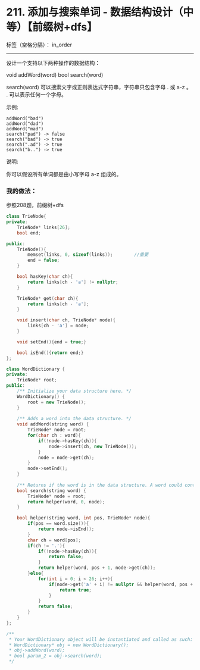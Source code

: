 ﻿# 211. 添加与搜索单词 - 数据结构设计（中等）【前缀树+dfs】

标签（空格分隔）： in_order

---
设计一个支持以下两种操作的数据结构：

void addWord(word)
bool search(word)

search(word) 可以搜索文字或正则表达式字符串，字符串只包含字母 . 或 a-z 。 . 可以表示任何一个字母。

示例:

    addWord("bad")
    addWord("dad")
    addWord("mad")
    search("pad") -> false
    search("bad") -> true
    search(".ad") -> true
    search("b..") -> true

说明:

你可以假设所有单词都是由小写字母 a-z 组成的。


### 我的做法：  
参照208题，前缀树+dfs
```c++
class TrieNode{
private:
    TrieNode* links[26];
    bool end;

public:
    TrieNode(){
        memset(links, 0, sizeof(links));        //重要
        end = false;
    }

    bool hasKey(char ch){
        return links[ch - 'a'] != nullptr;
    }

    TrieNode* get(char ch){
        return links[ch - 'a'];
    }

    void insert(char ch, TrieNode* node){
        links[ch - 'a'] = node;
    }

    void setEnd(){end = true;}

    bool isEnd(){return end;}
};

class WordDictionary {
private:
    TrieNode* root;
public:
    /** Initialize your data structure here. */
    WordDictionary() {
        root = new TrieNode();
    }
    
    /** Adds a word into the data structure. */
    void addWord(string word) {
        TrieNode* node = root;
        for(char ch : word){
            if(!node->hasKey(ch)){
                node->insert(ch, new TrieNode());
            }
            node = node->get(ch);
        }
        node->setEnd();
    }
    
    /** Returns if the word is in the data structure. A word could contain the dot character '.' to represent any one letter. */
    bool search(string word) {
        TrieNode* node = root;
        return helper(word, 0, node);
    }

    bool helper(string word, int pos, TrieNode* node){
        if(pos == word.size()){
            return node->isEnd();
        }
        char ch = word[pos];
        if(ch != '.'){
            if(!node->hasKey(ch)){
                return false;
            }
            return helper(word, pos + 1, node->get(ch));
        }else{
            for(int i = 0; i < 26; i++){
                if(node->get('a' + i) != nullptr && helper(word, pos + 1, node->get('a' + i)) == true){
                    return true;
                }
            }
            return false;
        }
    }
};

/**
 * Your WordDictionary object will be instantiated and called as such:
 * WordDictionary* obj = new WordDictionary();
 * obj->addWord(word);
 * bool param_2 = obj->search(word);
 */
```
